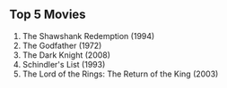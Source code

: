 ## Top 5 Movies

1. The Shawshank Redemption (1994)
2. The Godfather (1972)
3. The Dark Knight (2008)
4. Schindler's List (1993)
5. The Lord of the Rings: The Return of the King (2003)